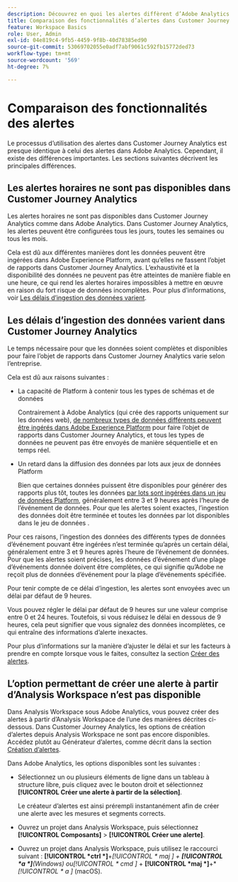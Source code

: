 ```yaml
---
description: Découvrez en quoi les alertes diffèrent d’Adobe Analytics dans Customer Journey Analytics
title: Comparaison des fonctionnalités d’alertes dans Customer Journey Analytics et Adobe Analytics
feature: Workspace Basics
role: User, Admin
exl-id: 04e819c4-9fb5-4459-9f8b-40d78385ed90
source-git-commit: 53069702055e0adf7abf9061c592fb15772ded73
workflow-type: tm+mt
source-wordcount: '569'
ht-degree: 7%

---
```


# Comparaison des fonctionnalités des alertes

Le processus d’utilisation des alertes dans Customer Journey Analytics est presque identique à celui des alertes dans Adobe Analytics. Cependant, il existe des différences importantes. Les sections suivantes décrivent les principales différences.

## Les alertes horaires ne sont pas disponibles dans Customer Journey Analytics

Les alertes horaires ne sont pas disponibles dans Customer Journey Analytics comme dans Adobe Analytics. Dans Customer Journey Analytics, les alertes peuvent être configurées tous les jours, toutes les semaines ou tous les mois.

Cela est dû aux différentes manières dont les données peuvent être ingérées dans Adobe Experience Platform, avant qu’elles ne fassent l’objet de rapports dans Customer Journey Analytics. L’exhaustivité et la disponibilité des données ne peuvent pas être atteintes de manière fiable en une heure, ce qui rend les alertes horaires impossibles à mettre en œuvre en raison du fort risque de données incomplètes. Pour plus d’informations, voir [Les délais d’ingestion des données varient](#data-ingestion-times-vary-in-customer-journey-analytics).

## Les délais d’ingestion des données varient dans Customer Journey Analytics

Le temps nécessaire pour que les données soient complètes et disponibles pour faire l’objet de rapports dans Customer Journey Analytics varie selon l’entreprise.

Cela est dû aux raisons suivantes :

* La capacité de Platform à contenir tous les types de schémas et de données

  Contrairement à Adobe Analytics (qui crée des rapports uniquement sur les données web), [de nombreux types de données différents peuvent être ingérés dans Adobe Experience Platform](/help/data-ingestion/data-ingestion.md) pour faire l’objet de rapports dans Customer Journey Analytics, et tous les types de données ne peuvent pas être envoyés de manière séquentielle et en temps réel.

* Un retard dans la diffusion des données par lots aux jeux de données Platform

  Bien que certaines données puissent être disponibles pour générer des rapports plus tôt, toutes les données [ par lots sont ingérées dans un jeu de données Platform](/help/data-ingestion/data-ingestion.md#ingest-and-use-batch-data.), généralement entre 3 et 9 heures après l’heure de l’événement de données. Pour que les alertes soient exactes, l’ingestion des données doit être terminée et toutes les données par lot disponibles dans le jeu de données . <!--3 to 9 hours is a sweet spot, what we are suggesting.  -->

Pour ces raisons, l’ingestion des données des différents types de données d’événement pouvant être ingérées n’est terminée qu’après un certain délai, généralement entre 3 et 9 heures après l’heure de l’événement de données. Pour que les alertes soient précises, les données d’événement d’une plage d’événements donnée doivent être complètes, ce qui signifie qu’Adobe ne reçoit plus de données d’événement pour la plage d’événements spécifiée.

Pour tenir compte de ce délai d’ingestion, les alertes sont envoyées avec un délai par défaut de 9 heures.

Vous pouvez régler le délai par défaut de 9 heures sur une valeur comprise entre 0 et 24 heures. Toutefois, si vous réduisez le délai en dessous de 9 heures, cela peut signifier que vous signalez des données incomplètes, ce qui entraîne des informations d’alerte inexactes.

Pour plus d’informations sur la manière d’ajuster le délai et sur les facteurs à prendre en compte lorsque vous le faites, consultez la section [Créer des alertes](/help/components/c-intelligent-alerts/alert-builder.md).

<!-- Starting with "However," the rest of this information should probably go into the actual documentation where we document the option to adjust the delay. -->

## L’option permettant de créer une alerte à partir d’Analysis Workspace n’est pas disponible

Dans Analysis Workspace sous Adobe Analytics, vous pouvez créer des alertes à partir d’Analysis Workspace de l’une des manières décrites ci-dessous. Dans Customer Journey Analytics, les options de création d’alertes depuis Analysis Workspace ne sont pas encore disponibles. Accédez plutôt au Générateur d’alertes, comme décrit dans la section [Création d’alertes](/help/components/c-intelligent-alerts/alert-builder.md).

Dans Adobe Analytics, les options disponibles sont les suivantes :

* Sélectionnez un ou plusieurs éléments de ligne dans un tableau à structure libre, puis cliquez avec le bouton droit et sélectionnez **[!UICONTROL Créer une alerte à partir de la sélection]**.

  Le créateur d’alertes est ainsi prérempli instantanément afin de créer une alerte avec les mesures et segments corrects.

* Ouvrez un projet dans Analysis Workspace, puis sélectionnez **[!UICONTROL Composants]** > **[!UICONTROL Créer une alerte]**.

* Ouvrez un projet dans Analysis Workspace, puis utilisez le raccourci suivant : **[!UICONTROL *ctrl *]**+**[!UICONTROL * maj *]** + **[!UICONTROL *a *]**(Windows) ou&#x200B;**[!UICONTROL * cmd *]** + **[!UICONTROL *maj *]**+**[!UICONTROL * a *]** (macOS).
